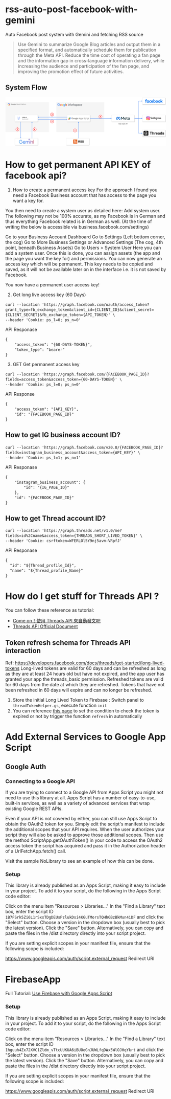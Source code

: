 # rss-auto-post-facebook-with-gemini
Auto Facebook post system with Gemini and fetching RSS source

> Use Gemini to summarize Google Blog articles and output them in a specified format, and automatically schedule them for publication through the Meta API. Reduce the time cost of operating a fan page and the information gap in cross-language information delivery, while increasing the audience and participation of the fan page, and improving the promotion effect of future activities.

## System Flow
![Syetem architecture](./doc/system_architecture.png)

# How to get permanent API KEY of facebook api?

1. How to create a permanent access key
For the approach I found you need a Facebook Business account that has access to the page you want a key for.

You then need to create a system user as detailed here: Add system user. The following may not be 100% accurate, as my Facebook is in German and thus everything Facebook related is in German as well. (At the time of writing the below is accessible via business.facebook.com/settings)

Go to your Business Account Dashboard
Go to Settings (Left bottom corner, the cog)
Go to More Business Settings or Advanced Settings (The cog, 4th point, beneath Business Assets)
Go to Users > System User
Here you can add a system user. Once this is done, you can assign assets (the app and the page you want the key for) and permissions. You can now generate an access key which will be permanent. This key needs to be copied and saved, as it will not be available later on in the interface i.e. it is not saved by Facebook.

You now have a permanent user access key!

2. Get long live access key (60 Days)
```
curl --location 'https://graph.facebook.com/oauth/access_token?grant_type=fb_exchange_token&client_id={CLIENT_ID}&client_secret={CLIENT_SECRET}&fb_exchange_token={API_TOKEN}' \
--header 'Cookie: ps_l=0; ps_n=0'
```

API Responase
```
{
    "access_token": "{60-DAYS-TOKEN}",
    "token_type": "bearer"
}
```

3. GET Get permanent access key 
```
curl --location 'https://graph.facebook.com/{FACEBOOK_PAGE_ID}?fields=access_token&access_token={60-DAYS-TOKEN}' \
--header 'Cookie: ps_l=0; ps_n=0'
```
API Response
```
{
    "access_token": "{API_KEY}",
    "id": "{FACEBOOK_PAGE_ID}"
}
```

## How to get IG business account ID?
```
curl --location 'https://graph.facebook.com/v20.0/{FACEBOOK_PAGE_ID}?fields=instagram_business_account&access_token={API_KEY}' \
--header 'Cookie: ps_l=1; ps_n=1'
```

API Responase
```
{
    "instagram_business_account": {
        "id": "{IG_PAGE_ID}"
    },
    "id": "{FACEBOOK_PAGE_ID}"
}
```

## How to get Thread account ID?
```
curl --location 'https://graph.threads.net/v1.0/me?fields=id%2Cname&access_token={THREADS_SHORT_LIVED_TOKEN}' \
--header 'Cookie: csrftoken=WFERLOl5Y9nj5avm-VRpfJ'
```

API Responase
```
{
  "id": "${Thread_profile_Id}",
  "name": "${Thread_profile_Name}"
}
```

# How do I get stuff for Threads API ?
You can follow these reference as tutorial:
* [Come on！使用 Threads API 來自動發文吧](https://cowton0517.medium.com/come-on-%E4%BD%BF%E7%94%A8-threads-api-%E4%BE%86%E8%87%AA%E5%8B%95%E7%99%BC%E6%96%87%E5%90%A7-792797a68437#da53)
* [Threads API Official Document](https://developers.facebook.com/docs/threads?source=post_page-----792797a68437--------------------------------)

## Token refresh schema for Threads API interaction
Ref: https://developers.facebook.com/docs/threads/get-started/long-lived-tokens
Long-lived tokens are valid for 60 days and can be refreshed as long as they are at least 24 hours old but have not expired, and the app user has granted your app the threads_basic permission. Refreshed tokens are valid for 60 days from the date at which they are refreshed. Tokens that have not been refreshed in 60 days will expire and can no longer be refreshed.

1. Store the initial Long Lived Token to Firebase :
    Switch panel to `threadTokenHelper.gs`, execute function `init`
2. You can reference [this page](https://developers.google.com/apps-script/guides/triggers) to set the condition to check the token is expired or not by trigger the function `refresh` in automatically 

# Add External Services to Google App Script

## Google Auth 
### Connecting to a Google API
If you are trying to connect to a Google API from Apps Script you might not need to use this library at all. Apps Script has a number of easy-to-use, built-in services, as well as a variety of advanced services that wrap existing Google REST APIs.

Even if your API is not covered by either, you can still use Apps Script to obtain the OAuth2 token for you. Simply edit the script's manifest to include the additional scopes that your API requires. When the user authorizes your script they will also be asked to approve those additional scopes. Then use the method ScriptApp.getOAuthToken() in your code to access the OAuth2 access token the script has acquired and pass it in the Authorization header of a UrlFetchApp.fetch() call.

Visit the sample NoLibrary to see an example of how this can be done.

### Setup
This library is already published as an Apps Script, making it easy to include in your project. To add it to your script, do the following in the Apps Script code editor:

Click on the menu item "Resources > Libraries..."
In the "Find a Library" text box, enter the script ID `1B7FSrk5Zi6L1rSxxTDgDEUsPzlukDsi4KGuTMorsTQHhGBzBkMun4iDF` and click the "Select" button.
Choose a version in the dropdown box (usually best to pick the latest version).
Click the "Save" button.
Alternatively, you can copy and paste the files in the /dist directory directly into your script project.

If you are setting explicit scopes in your manifest file, ensure that the following scope is included:

https://www.googleapis.com/auth/script.external_request
Redirect URI

# FirebaseApp
Full Tutorial:  [Use Firebase with Google Apps Script](https://ai2.metricrat.co.uk/guides/use-firebase-with-google-apps-script)
### Setup
This library is already published as an Apps Script, making it easy to include in your project. To add it to your script, do the following in the Apps Script code editor:

Click on the menu item "Resources > Libraries..."
In the "Find a Library" text box, enter the script ID `1hguuh4Zx72XVC1Zldm_vTtcUUKUA6iBUOoGnJUWLfqDWx5WlOJHqYkrt` and click the "Select" button.
Choose a version in the dropdown box (usually best to pick the latest version).
Click the "Save" button.
Alternatively, you can copy and paste the files in the /dist directory directly into your script project.

If you are setting explicit scopes in your manifest file, ensure that the following scope is included:

https://www.googleapis.com/auth/script.external_request
Redirect URI
